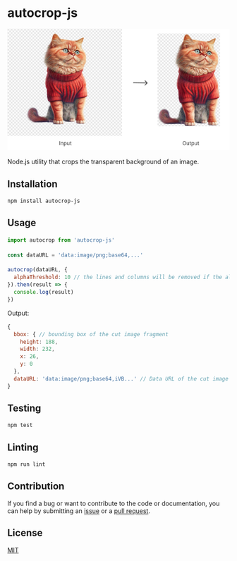 # autocrop-js

![Illustration of how autocrop-js works (Used image from https://pixabay.com/illustrations/ai-generated-generative-ai-fantasy-7700016/)](illustration.png)

Node.js utility that crops the transparent background of an image.

## Installation

```bash
npm install autocrop-js
```

## Usage

```js
import autocrop from 'autocrop-js'

const dataURL = 'data:image/png;base64,...'

autocrop(dataURL, {
  alphaThreshold: 10 // the lines and columns will be removed if the alpha channel is below the specified value (0-255). Default: 0
}).then(result => {
  console.log(result)
})
```

Output:

```js
{
  bbox: { // bounding box of the cut image fragment
    height: 188,
    width: 232,
    x: 26,
    y: 0
  },
  dataURL: 'data:image/png;base64,iVB...' // Data URL of the cut image fragment
}
```

## Testing

```bash
npm test
```

## Linting

```bash
npm run lint
```

## Contribution

If you find a bug or want to contribute to the code or documentation, you can help by submitting an [issue](https://github.com/freearhey/autocrop-js/issues) or a [pull request](https://github.com/freearhey/autocrop-js/pulls).

## License

[MIT](http://opensource.org/licenses/MIT)
